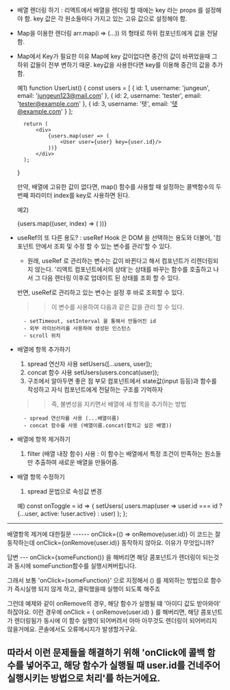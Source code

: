 - 배열 렌더링 하기
  : 리액트에서 배열을 렌더링 할 때에는 key 라는 props 를 설정해야 함. key 값은 각 원소들마다 가지고 있는 고유 값으로 설정해야 함.

- Map을 이용한 렌더링
  arr.map(i => (...)) 의 형태로 하위 컴포넌트에게 값을 전달함.

- Map에서 Key가 필요한 이유
  Map에 key 값이없다면 중간의 값이 바뀌었을때 그 하위 값들이 전부 변하기 때문. key값을 사용한다면 key를 이용해 중간의 값을 추가함.

  예1)
  function UserList() {
  const users = [
  {
  id: 1,
  username: 'jungeun',
  email: 'jungeun123@mail.com'
  },
  {
  id: 2,
  username: 'tester',
  email: 'tester@example.com'
  },
  {
  id: 3,
  username: '텟',
  email: '텟@example.com'
  }
  ];

        return (
            <div>
                {users.map(user => (
                    <User user={user} key={user.id}/>
                ))}
            </div>
        );

  }

  만약, 배열에 고유한 값이 없다면, map() 함수를 사용할 때 설정하는 콜백함수의 두번째 파라미터 index를 key로 사용하면 된다.

  예2)
    <div>
        {users.map((user, index) => (
            <User user={user} key={index} />
        ))}
    </div>

- useRef의 또 다른 용도?
  : useRef Hook 은 DOM 을 선택하는 용도와 더불어, '컴포넌트 안에서 조회 및 수정 할 수 있는 변수를 관리'할 수 있다.

  - 원래, useRef 로 관리하는 변수는 값이 바뀐다고 해서 컴포넌트가 리렌더링되지 않는다. '리액트 컴포넌트에서의 상태'는 상태를 바꾸는 함수를 호출하고 나서 그 다음 렌더링 이후로 업데이트 된 상태를 조회 할 수 있다.

  반면, useRef로 관리하고 있는 변수는 설정 후 바로 조회할 수 있다.

  > > 이 변수를 사용하여 다음과 같은 값을 관리 할 수 있다.

        - setTimeout, setInterval 을 통해서 만들어진 id
        - 외부 라이브러리를 사용하여 생성된 인스턴스
        - scroll 위치

- 배열에 항목 추가하기

  1. spread 연산자 사용
     setUsers([...users, user]);
  2. concat 함수 사용
     setUsers(users.concat(user));
  3. 구조에서 알아두면 좋은 점
     부모 컴포넌트에서 state값(input 등등)과 함수를 작성하고 자식 컴포넌트에게 전달하는 구조를 기억하자

  > > 즉, 불변성을 지키면서 배열에 새 항목을 추가하는 방법

        - spread 연산자를 사용 (...배열이름)
        - concat 함수를 사용 (배열이름.concat(합치고 싶은 배열))

- 배열에 항목 제거하기

  1. filter (배열 내장 함수) 사용
     : 이 함수는 배열에서 특정 조건이 만족하는 원소들만 추출하여 새로운 배열을 만들어줌.

- 배열 항목 수정하기

  1. spread 문법으로 속성값 변경

  예)
  const onToggle = id => {
  setUsers(
  users.map(user =>
  user.id === id ? {...user, active: !user.active} : user)
  );
  };

---

배열항목 제거에 대한질문 ------
onClick={() => onRemove(user.id)} 이 코드는 잘 동작하는데
onClick={onRemove(user.id)} 동작하지 않아요. 이유가 무엇입니까?

답변 ---
onClick={someFunction()} 을 해버리면 해당 콤포넌트가 렌더링이 되는것과 동시에 someFunction함수를 실행시켜버립니다.

그래서 보통 'onClick={someFunction}' 으로 지정해서 () 를 제외하는 방법으로 함수가 즉시실행 되지 않게 하고, 클릭했을때 실행이 되도록 해주죠

그런데 예제와 같이 onRemove의 경우, 해당 함수가 실행될 떄 '아이디 값도 받아와야' 하잖아요.
이런 경우에 onClick = { onRemove(user.id) } 를 해버리면, 해당 콤포넌트가 렌더링됨가 동시에 이 함수 실행이 되어버려서 아마 아무것도 렌더링이 되어버리지 않을거에요. 콘솔에서도 오류메시지가 발생할거구요.

## 따라서 이런 문제들을 해결하기 위해 'onClick에 콜백 함수를 넣어주고, 해당 함수가 실행될 때 user.id를 건네주어 실행시키는 방법으로 처리'를 하는거에요.
